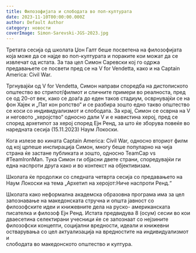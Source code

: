 ```yaml
---
title: Филозофијата и слободата во поп-културата
date: 2023-11-10T00:00:00.000Z
author: Default Author
category: новости
coverImage: Simon-Sarevski-JGS-2023.jpg
---
```


Третата сесија од школата Џон Галт беше посветена на филозофијата која може да се најде во поп-културата и пораките кои можат да се извлечат од истата. За таа цел Симон Саревски кој го одржа предавањете се посвети пред се на V for Vendetta, како и на Captain America: Civil War.

Тргнувајќи од V for Vendetta, Симон направи споредба на дистопиското општество во стрипот/филмот и сличните примери во реалноста, пред се од 20-от век, како се доаѓа до еден таков стадиум, осврнувајќи се на фон Хајек и „Пат кон ропство“ и се разбира зошто едно такво општество се коси со индивидуализмот и слободата. За крај, Симон се осврна на V и неговото „херојство“ односно дали V и е навистина херој, пред се според архетипот за херој според Ејн Ренд, за што ќе зборува повеќе во наредната сесија (15.11.2023) Наум Локоски.

Кога излезе во кината Captain America: Civil War, односно вториот филм од кој црпеше инспирација Симон, многу беше популарно на чија страна ќе застане публиката и зошто, односно TeamCap vs #TeamIronMan. Тука Симон ги објасни двете страни, споредувајќи ги една наспроти друга како и во контекст на објективизам.

Школата ќе продолжи со следната четврта сесија со предавањето на Наум Локоски на тема „Архетип на херојот:Ниче наспроти Ренд.“

Школата како неформална академска образовна програма има за цел запознавање на македонската стручна и општа јавност со филозофските идеи и книжевните дела на руско- американската писателка и филозоф Eјн Ренд. Истата предвидува 8 (осум) сесии во кои дваесетина селектирани учесници ќе се запознаат со нејзините филозофски концепти, социјални вредности, идеали и книжевни остварувања со цел актуализација на вредностите на индивидуализмот и  
слободата во македонското општество и култура.
